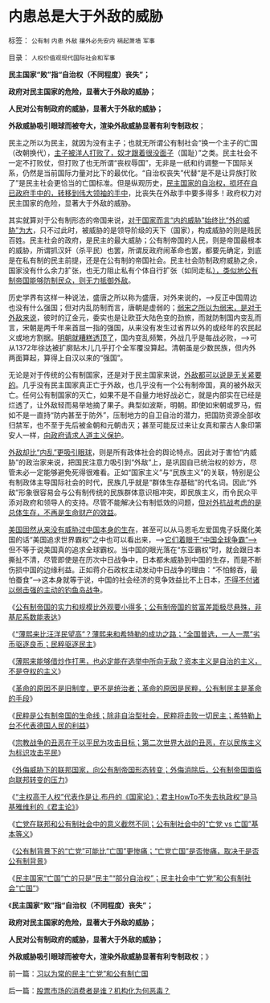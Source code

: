 # 内患总是大于外敌的威胁

标签： `公有制` `内患` `外敌` `攘外必先安内` `祸起萧墙` `军事` 

目录： `人权价值观现代国际社会和军事`

**民主国家“败”指“自治权（不同程度）丧失”；**

**政府对民主国家的危险，显著大于外敌的威胁；**

**人民对公有制政府的威胁，显著大于外敌的威胁；**

**外敌威胁吸引眼球而被夸大，渲染外敌威胁显著有利专制政权**；

民主之所以为民主，就因为没有主子；也就无所谓公有制社会“换一个主子的亡国（改朝换代），[主子被洋人打败了，奴才跟着很没面子](../../../2008/8/19/俄格冲突外交手腕日见成熟.md)（国耻）”之类。民主社会不一定不打败仗，但打败了也无所谓“丧权辱国”，无非是一纸和约调整一下国际关系，仍然是当前国际力量对比下的最优化。“自治权丧失”代替“是不是让异族打败了”是民主社会更恰当的亡国标准。但是纵观历史，[民主国家的自治权，损坏在自已政府手中的，转移到伟大领袖的手中](../../../2011/5/7/林肯制造了美国联邦最危险的年代.md)，比丧失在外敌手中要多得多！政府权力对民主国家的危险，显著大于外敌的威胁。

其实就算对于公有制形态的帝国来说，[对于国家而言“内的威胁”始终比“外的威胁”为大](../../../2010/5/14/被屠杀的“开明统治者”比横死的昏君多得多.md)，只不过此时，被威胁的是领导阶级的天下（国家），构成威胁的则是贱民百姓。民主社会的政府，是民主的最大威胁；公有制帝国的人民，则是帝国最根本的威胁，所谓抓汉奸（杀平民）也罢，所谓反政府闹革命也罢，都要先确定，到底是在私有制的民主前提，还是在公有制的帝国社会。民主社会防制政府威胁之余，国家没有什么余力扩张，也无力阻止私有个体自行扩张（如同走私[），类似地公有制帝国能够防制民众，则无力抵御外敌](../../../2009/10/1/主权分裂症的病因，处方和毒药.md)。

历史学界有这样一种说法，盛唐之所以称为盛唐，对外来说的，——>反正中国周边也没有什么强国；但对内乱防制而言，唐朝是虚弱的；[弱宋之所以为弱宋，是对于外敌来说](../../../2008/11/30/简析宋朝败亡的原因.md)，彼时的辽金元，委实也是让欧亚大陆色变的劲旅，而就防制国内变乱而言，宋朝是两千年来首屈一指的强国，从来没有发生过省界以外的或经年的农民起义或地方割据。[明朝就糟糕透顶了](../../../2010/12/15/明朝集中了宋金所有负面制度，清朝拒绝汉化.md)，国内变乱频繁，外战几乎是每战必败，——>可从1372年徐达被扩廓贴木儿几乎打个全军覆没算起。清朝虽是少数民族，但内外两面算起，算得上自汉以来的“强国”。

无论是对于传统的公有制国家，还是对于民主国家来说，[外敌都可以说是无关紧要的](../../../2009/5/31/西方列强帝国主义国家不够“哥们人道”的食腐本性.md)。几乎没有民主国家真正亡于外敌，也几乎没有一个公有制帝国，真的被外敌灭亡。任何公有制国家的灭亡，如果不是不自量力地好战必亡，就是内部实在已经是烂透了，让外敌轻而易举地摘了果子。典型如波斯，明朝。即使如宋朝或罗马，假如不是一直持“防内甚至于防外”，压制地方的自卫自治的潜力，把国防资源全部收归禁军，也不至于先后被金朝和元朝击灭；甚至可能反过来让女真和蒙古人象印第安人一样，[向政府请求人道主义保护](../../../2011/9/28/以色列定居点与北美移民的“擅占村”和家庭牌半自动步枪.md)。

[外敌却比“内乱”更吸引眼球](../../../2009/1/30/&quot;愚蠢的战争&quot;可能也是聪明政治的工具.md)，则是所有政体社会的舆论特点。因此对于害怕“内威胁”的政治家来说，把国民注意力吸引到“外敌”上，是巩固自已统治权的妙方，尽管未必一定能够避免死得很难看。正如“国家主义”与“民族主义”的关联，特别是公有制政体主导国际社会的时代，民族几乎就是“群体生存基础”的代名词。因此“外敌”形象很容易会与公有制传统的民族群体意识相冲突，即民族主义，而令民众平添对政府和领导人的支持。尽管不能解决公有制低效的问题，[但对外抗战考虑的是总体生存，不再是生命财产的效益](../../../2009/9/30/永久性的全国全民总动员.md)。

[美国固然从来没有威胁过中国本身的生存](../../../2010/12/27/美国三次挽救了中国，三次挽救欧洲.md)，甚至可以从马恩毛左爱国鬼子妖魔化美国的话“美国追求世界霸权”之中也可以看出来，——>[它们着眼于“中国全球争霸”——>](../../../2009/10/1/大国霸权主义阻碍中国和平崛起.md)但不等于说美国真的追求全球霸权。当中国的眼光落在“东亚霸权”时，就会跟日本撕扯不清，尽管即使是在历次中日战争中，日本都未威胁到中国的生存，而是不断伤损中国的边缘利益。正如蒋介石政权主动发动中日战争的理由：“不怕鲸吞，最怕蚕食”——>这本身就等于说，中国的社会经济的竞争效益比不上日本，[不得不付诸以弱击强的主动的钓鱼岛战争](../../../2011/1/13/五四无厘头运动赔四千万大洋送掉外蒙古.md)。

《[公有制帝国的实力和规模比外观要小得多；公有制帝国的贫富差距极尽悬殊，非基尼系数能表达](../../../2012/12/16/外来干预扩大了公有制帝国的政治基础；.md)》

《[“薄熙来比汪洋民望高”？薄熙来和希特勒的成功之路；“全国普选，一人一票”劣币驱逐良币；民粹驱逐民主](../../../2012/12/17/反思薄熙来和希特勒的成功之路，理解国民主权原理.md)》

《[薄熙来能够借炒作打黑，也必定能在选举中所向无敌？资本主义是自治的主义，不是夺权的主义](../../../2012/12/17/《大革命和旧制度》值得深读,资本主义不是夺权的主义.md)》

《[革命的原因不是旧制度，更不是统治者；革命的原因是民粹，公有制民主是革命的手段](../../../2012/12/17/革命的原因不是旧制度，更不是统治者.md)》

《[民粹是公有制帝国的生命线；除非自治型社会，民粹将击败一切民主；希特勒上台不代表德国人民的利益](../../../2012/12/18/“全国普选，一人一票”必定不合法.md)》

《[宗教战争的丑恶在于以平民为攻击目标；第二次世界大战的丑恶，在以民族主义为标识攻击平民](../../../2012/12/18/不仅仅是德国军队犯下战争罪，德国人的怨恨有合理性.md)》

《[外侮威胁下的联邦国家，向公有制帝国形态转变；外侮消除后，公有制帝国面临向联邦转变的压力](../../../2012/12/19/外侮战争威胁下，公有制成为合理的国家体制.md)》

《[“主权高于人权”代表作是让.布丹的《国家论》；君主HowTo不失去执政权”是马基雅维利的《君主论》](../../../2012/12/19/危机管理中的“亡党”危机；公有制背景的“亡党”是重大危机；.md)》

《[亡党在联邦和公有制社会中的意义截然不同；公有制社会中的“亡党 vs
亡国”基本等义](../../../2012/12/19/“全国普选，一人一票”不如“光明正大，决一死战”.md)》

《[公有制背景下的“亡党”可能比“亡国”更惨痛；“亡党亡国”是否惨痛，取决于是否公有制背景](../../../2012/12/20/民主亡国的历史案例，雅典，罗马，威尼斯，荷兰，CSA，布尔.md)》

《[民主国家“亡国”亡的只是“民主”“部分自治权”；民主社会中“亡党”和公有制社会“亡国”](../../../2012/12/20/习以为常的民主“亡党”和公有制亡国.md)》

《**民主国家“败”指“自治权（不同程度）丧失”；**

**政府对民主国家的危险，显著大于外敌的威胁；**

**人民对公有制政府的威胁，显著大于外敌的威胁；**

**外敌威胁吸引眼球而被夸大，渲染外敌威胁显著有利专制政权**；》

前一篇：[习以为常的民主“亡党”和公有制亡国](../../../2012/12/20/习以为常的民主“亡党”和公有制亡国.md)

后一篇：[股票市场的消费者是谁？机构化为何恶毒？](../../../2012/12/20/股票市场的消费者是谁？机构化为何恶毒？.md)
